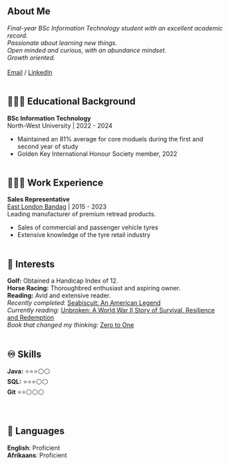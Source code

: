 ## About Me

_Final-year BSc Information Technology student with an excellent academic record._ <br>
_Passionate about learning new things._ <br>
_Open minded and curious, with an abundance mindset._ <br>
_Growth oriented._ <br><br>
[Email](mailto:jasonvh8@gmail.com) / [LinkedIn](https://www.linkedin.com/in/jason-van-heerden-171841320/)
<br><br>

## 👩🏼‍🎓 Educational Background

**BSc Information Technology**<br>
North-West University | 2022 - 2024
  - Maintained an 81% average for core moduels during the first and second year of study
  - Golden Key International Honour Society member, 2022
<br><br>

## 👩🏼‍💻 Work Experience

**Sales Representative**<br>
[East London Bandag](https://www.bandag.co.za/) | 2015 - 2023<br>
Leading manufacturer of premium retread products.
  - Sales of commercial and passenger vehicle tyres
  - Extensive knowledge of the tyre retail industry
<br><br>


## 🎤 Interests

**Golf:** Obtained a Handicap Index of 12.<br>
**Horse Racing:** Thoroughbred enthusiast and aspiring owner.<br>
**Reading:** Avid and extensive reader.<br>
_Recently completed:_ [Seabiscuit: An American Legend](https://www.goodreads.com/book/show/110737.Seabiscuit) <br>
_Currently reading:_ [Unbroken: A World War II Story of Survival, Resilience and Redemption](https://www.goodreads.com/book/show/8664353-unbroken) <br>
_Book that changed my thinking:_ [Zero to One](https://www.goodreads.com/book/show/18050143-zero-to-one)
<br><br>

## ♾️	 Skills

**Java:** ⭐⭐⭐⚪⚪ <br>
**SQL:** ⭐⭐⭐⚪⚪ <br>
**Git** ⭐⭐⚪⚪⚪ <br>
<br><br>


## 💬 Languages

**English**: Proficient <br>
**Afrikaans**: Proficient
<br><br>
